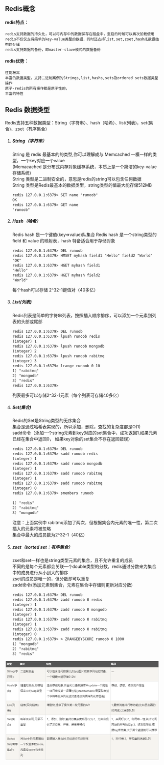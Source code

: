 ## Redis概念
#### redis特点：
    redis支持数据的持久化，可以将内存中的数据保存在磁盘中，重启的时候可以再次加载使用
    redis不仅仅支持简单的key-value类型的数据，同时还支持list,set,zset,hash扥数据结构的存储
    redis支持数据的备份，即master-slave模式的数据备份
#### redis优势：
    性能极高
    丰富的数据类型，支持二进制案例的Strings,list,hashs,sets及ordered sets数据类型操作
    原子-redis的所有操作都是原子性的，
    丰富的特性

## Redis 数据类型
Redis支持五种数据类型：String（字符串）、hash（哈希）、list(列表)，set(集合)、zset（有序集合）
1. ##### String（字符串）</br>
    String 是 redis 最基本的的类型,你可以理解成与 Memcached 一模一样的类型，一个key对应一个value</br>
    (Memacached 是分布式内存对象缓存系统，本质上是一个简洁的key-value存储系统)</br>
    String 类型是二进制安全的，意思是redis的string可以包含任何数据</br>
    String 类型是Redis最基本的数据类型，string类型的值最大能存储512MB</br>
    ```
    redis 127.0.0.1:6379> SET name "runoob"
    OK
    redis 127.0.0.1:6379> GET name
    "runoob"
    ```
2. ##### Hash（哈希）
    Redis hash 是一个键值(key=>value)队集合
    Redis hash 是一个string类型的field 和 value 的映射表，hash 特备适合用于存储对象
    ```
    redis 127.0.0.1:6379> DEL runoob
    redis 127.0.0.1:6379> HMSET myhash field1 "Hello" field2 "World"
    "OK"
    redis 127.0.0.1:6379> HGET myhash field1
    "Hello"
    redis 127.0.0.1:6379> HGET myhash field2
    "World"
    ```
    每个hash可以存储 2^32-1键值对（40多亿）
3. ##### List(列表)
    Redis列表是简单的字符串列表，按照插入顺序排序，可以添加一个元素到列表的头部或尾部</br>
    ```
    redis 127.0.0.1:6379> DEL runoob
    redis 127.0.0.1:6379> lpush runoob redis
    (integer) 1
    redis 127.0.0.1:6379> lpush runoob mongodb
    (integer) 2
    redis 127.0.0.1:6379> lpush runoob rabitmq
    (integer) 3
    redis 127.0.0.1:6379> lrange runoob 0 10
    1) "rabitmq"
    2) "mongodb"
    3) "redis"
    redis 127.0.0.1:6379>
    ```
    列表最多可以存储2^32-1元素（每个列表可存储40多亿）
4. ##### Set(集合)
    Redis的Set是String类型的无序集合</br>
    集合是通过哈希表实现的，所以添加，删除，查找的复杂度都是O(1)</br>
    sadd命令（添加一个string元素到key对应的set集合中，成功返回1.如果元素已经在集合中返回0，
    如果key对象的set集合不存在返回错误）
    ```
    redis 127.0.0.1:6379> DEL runoob
    redis 127.0.0.1:6379> sadd runoob redis
    (integer) 1
    redis 127.0.0.1:6379> sadd runoob mongodb
    (integer) 1
    redis 127.0.0.1:6379> sadd runoob rabitmq
    (integer) 1
    redis 127.0.0.1:6379> sadd runoob rabitmq
    (integer) 0
    redis 127.0.0.1:6379> smembers runoob

    1) "redis"
    2) "rabitmq"
    3) "mongodb"
    ```
    注意：上面实例中 rabitmq添加了两次，但根据集合内元素的唯一性，第二次插入的元素将被忽略</br>
    集合中最大的成员数为2^32-1（40亿）
5. ##### zset（sorted set：有序集合）
    zset和set一样也是string类型元素的集合，且不允许重复的成员</br>
    不同的是每个元素都会关联一个double类型的分数，redis通过分数来为集合中的成员进行从小到大的排序</br>
    zset的成员是唯一的，但分数却可以重复</br>
    zadd命令(添加元素到集合，元素在集合中存储则更新对应分数)
    ```
    redis 127.0.0.1:6379> DEL runoob
    redis 127.0.0.1:6379> zadd runoob 0 redis
    (integer) 1
    redis 127.0.0.1:6379> zadd runoob 0 mongodb
    (integer) 1
    redis 127.0.0.1:6379> zadd runoob 0 rabitmq
    (integer) 1
    redis 127.0.0.1:6379> zadd runoob 0 rabitmq
    (integer) 0
    redis 127.0.0.1:6379> > ZRANGEBYSCORE runoob 0 1000
    1) "mongodb"
    2) "rabitmq"
    3) "redis"
    ```
![各数据类型](https://github.com/liuyashuang/RedisNotes/blob/master/img/redis01.png)

